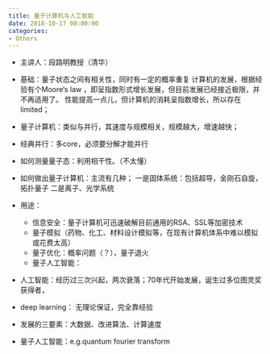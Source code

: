 ```yaml
---
title: 量子计算机与人工智能
date: 2018-10-17 00:00:00
categories:
- Others
---
```

- 主讲人：段路明教授（清华）
- 基础：量子状态之间有相关性，同时有一定的概率重复
计算机的发展，根据经验有个Moore‘s law ，即呈指数形式增长发展，但目前发展已经接近极限，并不再适用了。
性能提高一点儿，但计算机的消耗呈指数增长，所以存在limited；

- 量子计算机：类似与并行，其速度与规模相关，规模越大，增速越快；
- 经典并行：多core，必须要分解才能并行

- 如何测量量子态：利用相干性。（不太懂）

- 如何做出量子计算机：主流有几种；
一是固体系统：包括超导，金刚石自旋，拓扑量子
二是离子、光学系统

- 用途：
	- 信息安全：量子计算机可迅速破解目前通用的RSA、SSL等加密技术
	- 量子模拟（药物、化工、材料设计模拟等，在现有计算机体系中难以模拟或花费太高）
	- 量子优化：概率问题（？），量子退火
	- 量子人工智能：

- 人工智能：经历过三次兴起，两次衰落；70年代开始发展，诞生过多位图灵奖获得者，
- deep learning： 无理论保证，完全靠经验
- 发展的三要素：大数据、改进算法、计算速度

- 量子人工智能：e.g.quantum fourier transform
